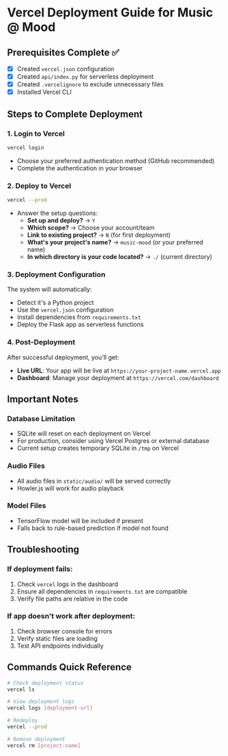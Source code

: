 # Vercel Deployment Guide for Music @ Mood

## Prerequisites Complete ✅
- [x] Created `vercel.json` configuration
- [x] Created `api/index.py` for serverless deployment  
- [x] Created `.vercelignore` to exclude unnecessary files
- [x] Installed Vercel CLI

## Steps to Complete Deployment

### 1. Login to Vercel
```bash
vercel login
```
- Choose your preferred authentication method (GitHub recommended)
- Complete the authentication in your browser

### 2. Deploy to Vercel
```bash
vercel --prod
```
- Answer the setup questions:
  - **Set up and deploy?** → `Y`
  - **Which scope?** → Choose your account/team
  - **Link to existing project?** → `N` (for first deployment)
  - **What's your project's name?** → `music-mood` (or your preferred name)
  - **In which directory is your code located?** → `./` (current directory)

### 3. Deployment Configuration
The system will automatically:
- Detect it's a Python project
- Use the `vercel.json` configuration
- Install dependencies from `requirements.txt`
- Deploy the Flask app as serverless functions

### 4. Post-Deployment
After successful deployment, you'll get:
- **Live URL**: Your app will be live at `https://your-project-name.vercel.app`
- **Dashboard**: Manage your deployment at `https://vercel.com/dashboard`

## Important Notes

### Database Limitation
- SQLite will reset on each deployment on Vercel
- For production, consider using Vercel Postgres or external database
- Current setup creates temporary SQLite in `/tmp` on Vercel

### Audio Files
- All audio files in `static/audio/` will be served correctly
- Howler.js will work for audio playback

### Model Files
- TensorFlow model will be included if present
- Falls back to rule-based prediction if model not found

## Troubleshooting

### If deployment fails:
1. Check `vercel` logs in the dashboard
2. Ensure all dependencies in `requirements.txt` are compatible
3. Verify file paths are relative in the code

### If app doesn't work after deployment:
1. Check browser console for errors
2. Verify static files are loading
3. Test API endpoints individually

## Commands Quick Reference
```bash
# Check deployment status
vercel ls

# View deployment logs  
vercel logs [deployment-url]

# Redeploy
vercel --prod

# Remove deployment
vercel rm [project-name]
```
